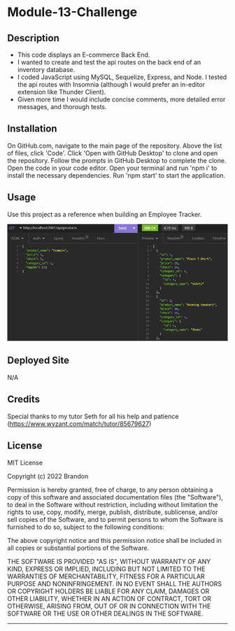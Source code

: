 # Module-13-Challenge

## Description

- This code displays an E-commerce Back End.
- I wanted to create and test the api routes on the back end of an inventory database.
- I coded JavaScript using MySQL, Sequelize, Express, and Node. I tested the api routes with Insomnia (although I would prefer an in-editor extension like Thunder Client).
- Given more time I would include concise comments, more detailed error messages, and thorough tests.

## Installation

On GitHub.com, navigate to the main page of the repository. Above the list of files, click 'Code'. Click 'Open with GitHub Desktop' to clone and open the repository. Follow the prompts in GitHub Desktop to complete the clone. Open the code in your code editor. Open your terminal and run 'npm i' to install the necessary dependencies. Run 'npm start' to start the application. 

## Usage

Use this project as a reference when building an Employee Tracker.

![image](/assets/Screenshot%202023-03-04%20211232.jpg)

## Deployed Site

N/A

## Credits

Special thanks to my tutor Seth for all his help and patience (https://www.wyzant.com/match/tutor/85679627)

## License

MIT License

Copyright (c) 2022 Brandon

Permission is hereby granted, free of charge, to any person obtaining a copy
of this software and associated documentation files (the "Software"), to deal
in the Software without restriction, including without limitation the rights
to use, copy, modify, merge, publish, distribute, sublicense, and/or sell
copies of the Software, and to permit persons to whom the Software is
furnished to do so, subject to the following conditions:

The above copyright notice and this permission notice shall be included in all
copies or substantial portions of the Software.

THE SOFTWARE IS PROVIDED "AS IS", WITHOUT WARRANTY OF ANY KIND, EXPRESS OR
IMPLIED, INCLUDING BUT NOT LIMITED TO THE WARRANTIES OF MERCHANTABILITY,
FITNESS FOR A PARTICULAR PURPOSE AND NONINFRINGEMENT. IN NO EVENT SHALL THE
AUTHORS OR COPYRIGHT HOLDERS BE LIABLE FOR ANY CLAIM, DAMAGES OR OTHER
LIABILITY, WHETHER IN AN ACTION OF CONTRACT, TORT OR OTHERWISE, ARISING FROM,
OUT OF OR IN CONNECTION WITH THE SOFTWARE OR THE USE OR OTHER DEALINGS IN THE
SOFTWARE.

---